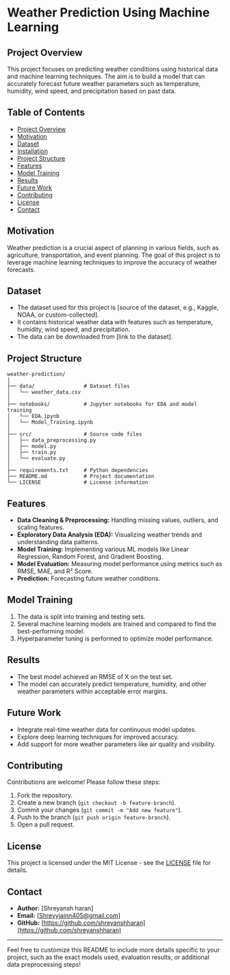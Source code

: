 # **Weather Prediction Using Machine Learning**

## **Project Overview**
This project focuses on predicting weather conditions using historical data and machine learning techniques. The aim is to build a model that can accurately forecast future weather parameters such as temperature, humidity, wind speed, and precipitation based on past data.

## **Table of Contents**
- [Project Overview](#project-overview)
- [Motivation](#motivation)
- [Dataset](#dataset)
- [Installation](#installation)
- [Project Structure](#project-structure)
- [Features](#features)
- [Model Training](#model-training)
- [Results](#results)
- [Future Work](#future-work)
- [Contributing](#contributing)
- [License](#license)
- [Contact](#contact)

## **Motivation**
Weather prediction is a crucial aspect of planning in various fields, such as agriculture, transportation, and event planning. The goal of this project is to leverage machine learning techniques to improve the accuracy of weather forecasts.

## **Dataset**
- The dataset used for this project is [source of the dataset, e.g., Kaggle, NOAA, or custom-collected].
- It contains historical weather data with features such as temperature, humidity, wind speed, and precipitation.
- The data can be downloaded from [link to the dataset].

## **Project Structure**

```
weather-prediction/
│
├── data/                # Dataset files
│   └── weather_data.csv
│
├── notebooks/           # Jupyter notebooks for EDA and model training
│   └── EDA.ipynb
│   └── Model_Training.ipynb
│
├── src/                 # Source code files
│   ├── data_preprocessing.py
│   ├── model.py
│   ├── train.py
│   └── evaluate.py
│
├── requirements.txt     # Python dependencies
├── README.md            # Project documentation
└── LICENSE              # License information
```

## **Features**
- **Data Cleaning & Preprocessing:** Handling missing values, outliers, and scaling features.
- **Exploratory Data Analysis (EDA):** Visualizing weather trends and understanding data patterns.
- **Model Training:** Implementing various ML models like Linear Regression, Random Forest, and Gradient Boosting.
- **Model Evaluation:** Measuring model performance using metrics such as RMSE, MAE, and R² Score.
- **Prediction:** Forecasting future weather conditions.

## **Model Training**
1. The data is split into training and testing sets.
2. Several machine learning models are trained and compared to find the best-performing model.
3. Hyperparameter tuning is performed to optimize model performance.

## **Results**
- The best model achieved an RMSE of X on the test set.
- The model can accurately predict temperature, humidity, and other weather parameters within acceptable error margins.

## **Future Work**
- Integrate real-time weather data for continuous model updates.
- Explore deep learning techniques for improved accuracy.
- Add support for more weather parameters like air quality and visibility.

## **Contributing**
Contributions are welcome! Please follow these steps:
1. Fork the repository.
2. Create a new branch (`git checkout -b feature-branch`).
3. Commit your changes (`git commit -m "Add new feature"`).
4. Push to the branch (`git push origin feature-branch`).
5. Open a pull request.

## **License**
This project is licensed under the MIT License - see the [LICENSE](LICENSE) file for details.

## **Contact**
- **Author:** [Shreyansh haran]
- **Email:** [Shreyyjainn405@gmail.com]
- **GitHub:** [https://github.com/shreyanshharan](https://github.com/shreyanshharan)

---

Feel free to customize this README to include more details specific to your project, such as the exact models used, evaluation results, or additional data preprocessing steps!

